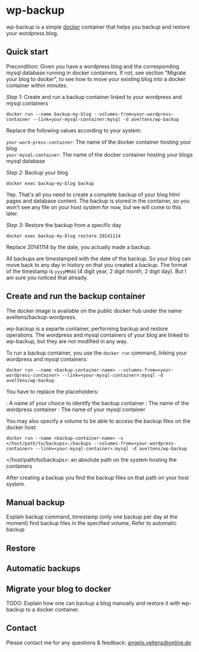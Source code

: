 wp-backup
=========

wp-backup is a simple [docker][1] container that helps you backup and restore your wordpress blog.

 [1]: https://www.docker.com/

## Quick start

Precondition: Given you have a wordpress blog and the corresponding mysql database running in docker containers. If not, see section "Migrate your blog to docker", to see how to move your existing blog into a docker container within minutes.

*Step 1*: Create and run a backup container linked to your wordpress and mysql containers

`docker run --name backup-my-blog --volumes-from=your-wordpress-container --link=your-mysql-container:mysql -d aveltens/wp-backup`

Replace the following values according to your system:

`your-word-press-container`: The name of the docker container hosting your blog  
`your-mysql-container`: The name of the docker container hosting your blogs mysql database

*Step 2*: Backup your blog

`docker exec backup-my-blog backup`

Yep. That's all you need to create a complete backup of your blog html pages and database content. The backup is stored in the container, so you won't see any file on your host system for now, but we will come to this later.

*Step 3*: Restore the backup from a specific day

`docker exec backup-my-blog restore 20141114`

Replace 20141114 by the date, you actually made a backup.

All backups are timestamped with the date of the backup. So your blog can move back to any day in history on that you created a backup. The format of the timestamp is `yyyyMMdd` (4 digit year, 2 digit month, 2 digit day). But I am sure you noticed that already.

## Create and run the backup container

The docker image is available on the public docker hub under the name aveltens/backup-wordpress.

wp-backup is a separte container, performing backup and restore operations. The wordpress and mysql containers of your blog are linked to wp-backup, but they are not modified in any way.

To run a backup container, you use the `docker run` command, linking your wordpress and mysql containers:

`docker run --name <backup-container-name> --volumes-from=<your-wordpress-container> --link=<your-mysql-container>:mysql -d aveltens/wp-backup`

You have to replace the placeholders:

<backup-container-name>: A name of your choice to identify the backup container
<your-wordpress-container>: The name of the wordpress container
<your-mysql-container>: The name of your mysql container

You may also specify a volume to be able to access the backup files on the docker host:

`docker run --name <backup-container-name> -v </host/path/to/backups>:/backups --volumes-from=<your-wordpress-container> --link=<your-mysql-container>:mysql -d aveltens/wp-backup`

</host/path/to/backups>: an absolute path on the system hosting the containers

After creating a backup you find the backup files on that path on your host system.

## Manual backup

Explain backup command, timestamp (only one backup per day at the moment) find backup files in the specified volume, Refer to automatic backup

## Restore

## Automatic backups

## Migrate your blog to docker

TODO: Explain how one can backup a blog manually and restore it with wp-backup to a docker container.

## Contact

Please contact me for any questions & feedback: angelo.veltens@online.de

